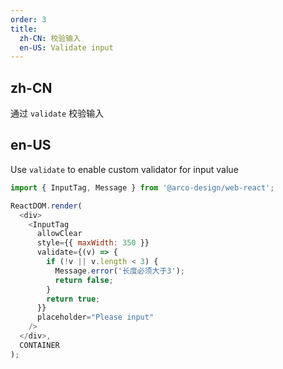 ```yaml
---
order: 3
title: 
  zh-CN: 校验输入
  en-US: Validate input
---
```


## zh-CN

通过 `validate` 校验输入

## en-US

Use `validate` to enable custom validator for input value

```js
import { InputTag, Message } from '@arco-design/web-react';

ReactDOM.render(
  <div>
    <InputTag
      allowClear
      style={{ maxWidth: 350 }}
      validate={(v) => {
        if (!v || v.length < 3) {
          Message.error('长度必须大于3');
          return false;
        }
        return true;
      }}
      placeholder="Please input"
    />
  </div>,
  CONTAINER
);
```
